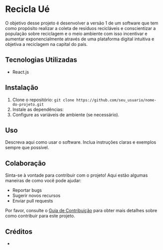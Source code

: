 # Recicla Ué

O objetivo desse projeto é desenvolver a versão 1 de um software que tem como propósito realizar a coleta de resíduos recicláveis e conscientizar a população sobre reciclagem e o meio ambiente com isso incentivar e aumentar exponencialmente através de uma plataforma digital intuitiva e objetiva a reciclagem na capital do país.

## Tecnologias Utilizadas

- React.js

## Instalação

1. Clone o repositório: `git clone https://github.com/seu_usuario/nome-do-projeto.git`
2. Instale as dependências:
3. Configure as variáveis de ambiente (se necessário).

## Uso

Descreva aqui como usar o software. Inclua instruções claras e exemplos sempre que possível.

## Colaboração

Sinta-se à vontade para contribuir com o projeto! Aqui estão algumas maneiras de como você pode ajudar:

- Reportar bugs
- Sugerir novos recursos
- Enviar pull requests

Por favor, consulte o [Guia de Contribuição](CONTRIBUTING.md) para obter mais detalhes sobre como contribuir para este projeto.

## Créditos

- []()

<!--## Licença

Este projeto está licenciado sob a [Licença XYZ](LICENSE.md).
-->
